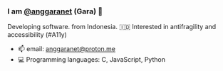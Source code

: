 ### I am  [@anggaranet](https://x.com/anggaranet) (Gara) 👋

Developing software. 
from Indonesia. 🇮🇩
Interested in antifragility and accessibility (#A11y)

- 📫 email: anggaranet@proton.me
- 💻 Programming languages: C, JavaScript, Python
